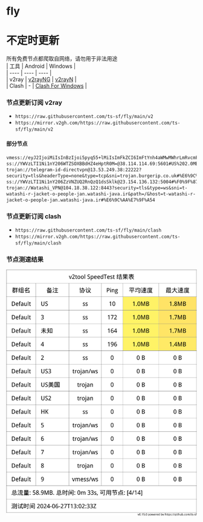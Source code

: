 # fly
# 不定时更新
所有免费节点都爬取自网络，请勿用于非法用途  
|  工具  | Android  | Windows  |  
|  ----  | ----   | ----  |  
| v2ray  | [v2rayNG](https://github.com/2dust/v2rayNG/releases) | [v2rayN](https://github.com/2dust/v2rayN/releases) |  
| Clash  | - | [Clash For Windows](https://github.com/2dust/clashN/releases) | 
  
### 节点更新订阅  v2ray
- `https://raw.githubusercontent.com/ts-sf/fly/main/v2`  
- `https://mirror.v2gh.com/https://raw.githubusercontent.com/ts-sf/fly/main/v2`  

#### 部分节点  
``` 
vmess://eyJ2IjoiMiIsInBzIjoi5pyq55+lMiIsImFkZCI6ImFtYnh4aWMwMWhrLmRvcmFiYmIudG9wIiwicG9ydCI6IjQ0ODA2IiwiaWQiOiJhZTY2MzMxZS1iNmI0LTRjNmYtOTU5Zi02ZWQ2NGNmOTc2MjgiLCJhaWQiOiIwIiwic2N5IjoiYXV0byIsIm5ldCI6InRjcCIsInR5cGUiOiJub25lIiwiaG9zdCI6IiIsInBhdGgiOiIvIiwidGxzIjoiIiwic25pIjoiIiwidGVzdF9uYW1lIjoiMiJ9
ss://YWVzLTI1Ni1nY206WTZSOXBBdHZ4eHptR0M=@38.114.114.69:5601#US%202.0MB%2Fs
trojan://telegram-id-directvpn@13.53.249.38:22222?security=tls&headerType=none&type=tcp&sni=trojan.burgerip.co.uk#%E6%9C%AA%E7%9F%A53
ss://YWVzLTI1Ni1nY206ZzVNZUQ2RnQzQ1dsSklk@23.154.136.132:5004#%F0%9F%87%BA%F0%9F%87%B8US%E5%8C%97%E7%BE%8E%202.0MB%2Fs
trojan://Watashi_VPN@104.18.38.122:8443?security=tls&type=ws&sni=t-watashi-r-jacket-o-people-jan.watashi-java.ir&path=/&host=t-watashi-r-jacket-o-people-jan.watashi-java.ir#%E6%9C%AA%E7%9F%A54
```
### 节点更新订阅  clash
- `https://raw.githubusercontent.com/ts-sf/fly/main/clash`  
- `https://mirror.v2gh.com/https://raw.githubusercontent.com/ts-sf/fly/main/clash`  

### 节点测速结果
![image](traffic.png)
